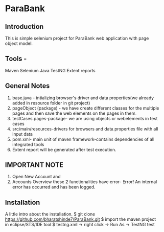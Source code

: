 # ParaBank
## Introduction
This is simple selenium project for ParaBank web application with page object model.

## Tools -
Maven
Selenium
Java
TestNG
Extent reports

## General Notes
1) base.java - intializing browser's driver and data properties(we already added in resource folder in git project)
2) pageObject (package) - we have create different classes for the multiple pages and then save the web elements on the pages in them.
3) testCases.pages-package- we are using objects or webelements in test cases
4) src/main/resources-drivers for browsers and data.properties file with all input data
5) pom.xml- main unit of maven framework-contains dependencies of all integrated tools
6) Extent report will be generated after test execution.

## IMPORTANT NOTE
1) Open New Account and 
2) Accounts Overview these 2 functionalities have error- Error! An internal error has occurred and has been logged.

## Installation
A little intro about the installation.
$ git clone https://github.com/bharatshinde7/ParaBank.git
$ import the maven project in eclipse/STS/IDE tool
$ testng.xml -> right click -> Run As -> TestNG test
